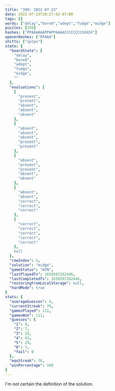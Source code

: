 ```yaml
---
title: "399: 2022-07-23"
date: 2022-07-23T10:27:42-07:00
tags: []
words: ["delay","bored","adept","fudge","midge"]
puzzles: [399]
hashes: ["PPAAAAAAPPAPPAAAACCCCCCCCXXXXX"]
openerHashes: ["PPAAA"]
shifts: ["splpo"]
state: {
  "boardState": [
    "delay",
    "bored",
    "adept",
    "fudge",
    "midge",
    ""
  ],
  "evaluations": [
    [
      "present",
      "present",
      "absent",
      "absent",
      "absent"
    ],
    [
      "absent",
      "absent",
      "absent",
      "present",
      "present"
    ],
    [
      "absent",
      "present",
      "present",
      "absent",
      "absent"
    ],
    [
      "absent",
      "absent",
      "correct",
      "correct",
      "correct"
    ],
    [
      "correct",
      "correct",
      "correct",
      "correct",
      "correct"
    ],
    null
  ],
  "rowIndex": 5,
  "solution": "midge",
  "gameStatus": "WIN",
  "lastPlayedTs": 1658597262446,
  "lastCompletedTs": 1658597262446,
  "restoringFromLocalStorage": null,
  "hardMode": true
}
stats: {
  "averageGuesses": 4,
  "currentStreak": 76,
  "gamesPlayed": 111,
  "gamesWon": 111,
  "guesses": {
    "1": 0,
    "2": 7,
    "3": 25,
    "4": 43,
    "5": 29,
    "6": 7,
    "fail": 0
  },
  "maxStreak": 76,
  "winPercentage": 100
}
---
```


<!-- more -->
I'm not certain the definition of the solution. 
